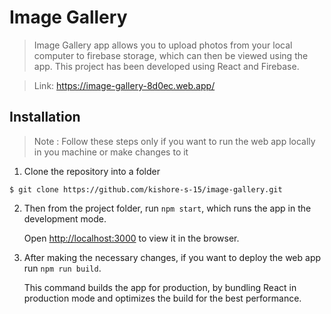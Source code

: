 # Image Gallery

> Image Gallery app allows you to upload photos from your local computer to firebase storage, which can then be viewed using the app. This project has been developed using React and Firebase.

> Link: https://image-gallery-8d0ec.web.app/

## Installation

> Note : Follow these steps only if you want to run the web app locally in you machine or make changes to it

1. Clone the repository into a folder

```
$ git clone https://github.com/kishore-s-15/image-gallery.git
```

2. Then from the project folder, run `npm start`, which runs the app in the development mode.<br />

   Open [http://localhost:3000](http://localhost:3000) to view it in the browser.

3. After making the necessary changes, if you want to deploy the web app run `npm run build`.<br />

   This command builds the app for production, by bundling React in production mode and optimizes the build for the best performance.
